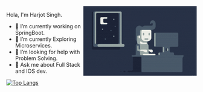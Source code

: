 


<img alt="Night Coding" src="https://raw.githubusercontent.com/AVS1508/AVS1508/master/assets/Night-Coding.gif" align="right"/>

Hola, I'm Harjot Singh.
- 🔭 I’m currently working on SpringBoot.
- 🌱 I’m currently Exploring Microservices. 
- 🤔 I’m looking for help with Problem Solving. 
- 💬 Ask me about Full Stack and IOS dev.


[![Top Langs](https://github-readme-stats.vercel.app/api/top-langs/?username=harjotse&layout=compact&theme=java-dark)](https://github.com/harjotse/github-readme-stats)

